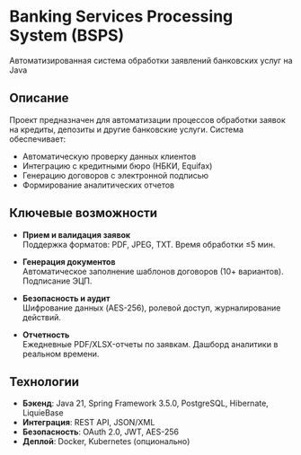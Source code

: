 # Banking Services Processing System (BSPS)

Автоматизированная система обработки заявлений банковских услуг на Java

## Описание
Проект предназначен для автоматизации процессов обработки заявок на кредиты, депозиты и другие банковские услуги. Система обеспечивает:
- Автоматическую проверку данных клиентов
- Интеграцию с кредитными бюро (НБКИ, Equifax)
- Генерацию договоров с электронной подписью
- Формирование аналитических отчетов

## Ключевые возможности

- **Прием и валидация заявок**  
  Поддержка форматов: PDF, JPEG, TXT. Время обработки ≤5 мин.

- **Генерация документов**  
  Автоматическое заполнение шаблонов договоров (10+ вариантов). Подписание ЭЦП.

- **Безопасность и аудит**  
  Шифрование данных (AES-256), ролевой доступ, журналирование действий.

- **Отчетность**  
  Ежедневные PDF/XLSX-отчеты по заявкам. Дашборд аналитики в реальном времени.

## Технологии

- **Бэкенд**: Java 21, Spring Framework 3.5.0, PostgreSQL, Hibernate, LiquieBase
- **Интеграция**: REST API, JSON/XML
- **Безопасность**: OAuth 2.0, JWT, AES-256
- **Деплой**: Docker, Kubernetes (опционально)
